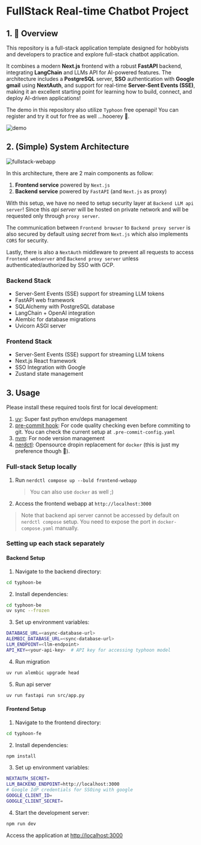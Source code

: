 # FullStack Real-time Chatbot Project

## 1. 🚀 Overview
This repository is a full-stack application template designed for hobbyists and developers to practice and explore full-stack chatbot application. 

It combines a modern **Next.js** frontend with a robust **FastAPI** backend, integrating **LangChain** and LLMs API for AI-powered features. The architecture includes a **PostgreSQL** server, **SSO** authentication with **Google gmail** using **NextAuth**, and support for real-time **Server-Sent Events (SSE)**, making it an excellent starting point for learning how to build, connect, and deploy AI-driven applications!

The demo in this repository also utilize `Typhoon` free openapi! You can register and try it out for free as well ...hooerey 🎊.

![demo](/docs/demo.gif)

## 2. (Simple) System Architecture

![fullstack-webapp](/docs/chatbot-fullstack.svg)

In this architecture, there are 2 main components as follow:

1. **Frontend service** powered by `Next.js`
3. **Backend service** powered by `FastAPI` (and `Next.js` as proxy)

With this setup, we have no need to setup security layer at `Backend LLM api server`! Since this *api server* will be hosted on private network and will be requested only through `proxy server`.

The communication between `Frontend browser` to `Backend proxy server` is also secured by default using *secret* from `Next.js` which also implements `CORS` for security.

Lastly, there is also a `NextAuth` middleware to prevent all requests to access `Frontend webserver` and `Backend proxy server` unless authenticated/authorized by SSO with GCP.

### Backend Stack
- Server-Sent Events (SSE) support for streaming LLM tokens
- FastAPI web framework
- SQLAlchemy with PostgreSQL database
- LangChain + OpenAI integration
- Alembic for database migrations
- Uvicorn ASGI server

### Frontend Stack
- Server-Sent Events (SSE) support for streaming LLM tokens
- Next.js React framework
- SSO Integration with Google
- Zustand state management

## 3. Usage

Please install these required tools first for local development:

1. [uv](https://docs.astral.sh/uv/): Super fast python env/deps management
2. [pre-commit hook](https://pre-commit.com/): For code quality checking even before commiting to git. You can check the current setup at `.pre-commit-config.yaml`
3. [nvm](https://github.com/nvm-sh/nvm): For node version management
4. [nerdctl](https://github.com/containerd/nerdctl): Opensource dropin replacement for `docker` (this is just my preference though 🤣).

### Full-stack Setup locally
1. Run `nerdctl compose up --buld frontend-webapp`  
    > You can also use `docker` as well ;)
2. Access the frontend webapp at `http://localhost:3000`

> Note that backend api server cannot be accessed by default on `nerdctl compose` setup.
> You need to expose the port in `docker-compose.yaml` manually.

### Setting up each stack separately

#### Backend Setup
1. Navigate to the backend directory:
```sh
cd typhoon-be
```

2. Install dependencies:

```sh
cd typhoon-be
uv sync --frozen
```

3. Set up environment variables:
```sh
DATABASE_URL=<async-database-url>
ALEMBIC_DATABASE_URL=<sync-database-url>
LLM_ENDPOINT=<llm-endpoint>
API_KEY=<your-api-key>  # API key for accessing typhoon model
```

4. Run migration
```sh
uv run alembic upgrade head
```

5. Run api server
```sh
uv run fastapi run src/app.py
```

#### Frontend Setup
1. Navigate to the frontend directory:
```sh
cd typhoon-fe
```

2. Install dependencies:
```sh
npm install
```

3. Set up environment variables:
```sh
NEXTAUTH_SECRET=
LLM_BACKEND_ENDPOINT=http://localhost:3000
# Google IdP credentials for SSOing with google
GOOGLE_CLIENT_ID=
GOOGLE_CLIENT_SECRET=
```

4. Start the development server:
```sh
npm run dev
```

Access the application at [http://localhost:3000](http://localhost:3000)
